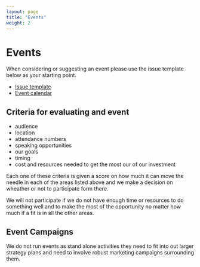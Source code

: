 ```yaml
---
layout: page
title: "Events"
weight: 2
---
```


# Events

When considering or suggesting an event please use the issue template below as your starting point.
- [Issue template](https://gitlab.com/meltano/marketing/marketing-general/-/blob/main/.gitlab/issue_templates/event.md)
- [Event calendar](https://calendar.google.com/calendar/embed?src=c_leig73ktuh9hhbic22h8a39mb4%40group.calendar.google.com&ctz=America%2FNew_York)

## Criteria for evaluating and event
* audience 
* location
* attendance numbers
* speaking opportunities
* our goals
* timing
* cost and resources needed to get the most our of our investment

Each one of these criteria is given a score on how much it can move the needle in each of the areas listed above and we make a decision on wheather or not to participate form there. 

We will not participate if we do not have enough time or resources to do something well and to make the most of the opportunity no matter how much if a fit is in all the other areas. 

## Event Campaigns
We do not run events as stand alone activities they need to fit into out larger strategy plans and need to involve robust marketing campaigns surrounding them. 




